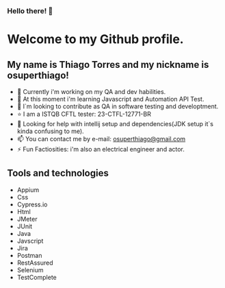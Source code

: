 ### Hello there! 👋

# Welcome to my Github profile.
## My name is Thiago Torres and my nickname is osuperthiago!

- 🔭 Currently i'm working on my QA and dev habilities.
- 🌱 At this moment i'm learning Javascript and Automation API Test.
- 👯 I`m looking to contribute as QA in software testing and developtment.
- ⭐ I am a ISTQB CFTL tester: 23-CTFL-12771-BR
- 🤔 Looking for help with intellij setup and dependencies(JDK setup it`s kinda confusing to me).
- 📫 You can contact me by e-mail: osuperthiago@gmail.com
- ⚡ Fun Factiosities: i'm also an electrical engineer and actor.

## Tools and technologies 

- Appium
- Css
- Cypress.io
- Html
- JMeter
- JUnit
- Java
- Javscript
- Jira
- Postman
- RestAssured
- Selenium
- TestComplete
